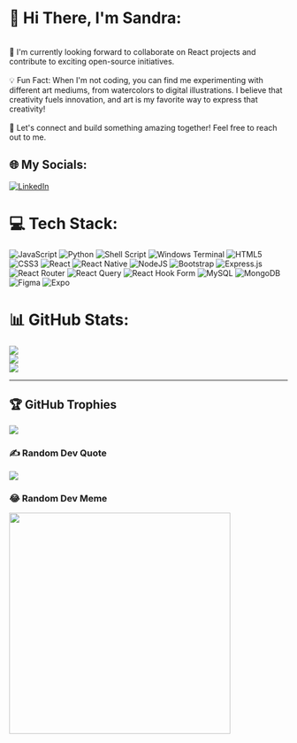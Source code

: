 # 💫 Hi There, I'm Sandra:
<br>🚀 I'm currently looking forward to collaborate on React projects and contribute to exciting open-source initiatives.<br><br>💡 Fun Fact: When I'm not coding, you can find me experimenting with different art mediums, from watercolors to digital illustrations. I believe that creativity fuels innovation, and art is my favorite way to express that creativity!<br><br>🌟 Let's connect and build something amazing together! Feel free to reach out to me.<br>


## 🌐 My Socials:
[![LinkedIn](https://img.shields.io/badge/LinkedIn-%230077B5.svg?logo=linkedin&logoColor=white)](https://linkedin.com/in/sandra-obunga) 

# 💻 Tech Stack:
![JavaScript](https://img.shields.io/badge/javascript-%23323330.svg?style=for-the-badge&logo=javascript&logoColor=%23F7DF1E) ![Python](https://img.shields.io/badge/python-3670A0?style=for-the-badge&logo=python&logoColor=ffdd54) ![Shell Script](https://img.shields.io/badge/shell_script-%23121011.svg?style=for-the-badge&logo=gnu-bash&logoColor=white) ![Windows Terminal](https://img.shields.io/badge/Windows%20Terminal-%234D4D4D.svg?style=for-the-badge&logo=windows-terminal&logoColor=white) ![HTML5](https://img.shields.io/badge/html5-%23E34F26.svg?style=for-the-badge&logo=html5&logoColor=white) ![CSS3](https://img.shields.io/badge/css3-%231572B6.svg?style=for-the-badge&logo=css3&logoColor=white) ![React](https://img.shields.io/badge/react-%2320232a.svg?style=for-the-badge&logo=react&logoColor=%2361DAFB) ![React Native](https://img.shields.io/badge/react_native-%2320232a.svg?style=for-the-badge&logo=react&logoColor=%2361DAFB) ![NodeJS](https://img.shields.io/badge/node.js-6DA55F?style=for-the-badge&logo=node.js&logoColor=white) ![Bootstrap](https://img.shields.io/badge/bootstrap-%238511FA.svg?style=for-the-badge&logo=bootstrap&logoColor=white) ![Express.js](https://img.shields.io/badge/express.js-%23404d59.svg?style=for-the-badge&logo=express&logoColor=%2361DAFB) ![React Router](https://img.shields.io/badge/React_Router-CA4245?style=for-the-badge&logo=react-router&logoColor=white) ![React Query](https://img.shields.io/badge/-React%20Query-FF4154?style=for-the-badge&logo=react%20query&logoColor=white) ![React Hook Form](https://img.shields.io/badge/React%20Hook%20Form-%23EC5990.svg?style=for-the-badge&logo=reacthookform&logoColor=white) ![MySQL](https://img.shields.io/badge/mysql-%2300000f.svg?style=for-the-badge&logo=mysql&logoColor=white) ![MongoDB](https://img.shields.io/badge/MongoDB-%234ea94b.svg?style=for-the-badge&logo=mongodb&logoColor=white) ![Figma](https://img.shields.io/badge/figma-%23F24E1E.svg?style=for-the-badge&logo=figma&logoColor=white) ![Expo](https://img.shields.io/badge/expo-1C1E24?style=for-the-badge&logo=expo&logoColor=#D04A37)
# 📊 GitHub Stats:
![](https://github-readme-stats.vercel.app/api?username=obusandy&theme=gruvbox&hide_border=false&include_all_commits=false&count_private=false)<br/>
![](https://github-readme-streak-stats.herokuapp.com/?user=obusandy&theme=gruvbox&hide_border=false)<br/>
![](https://github-readme-stats.vercel.app/api/top-langs/?username=obusandy&theme=gruvbox&hide_border=false&include_all_commits=false&count_private=false&layout=compact)

---


<!-- Proudly created with GPRM ( https://gprm.itsvg.in ) -->

## 🏆 GitHub Trophies
![](https://github-profile-trophy.vercel.app/?username=obusandy&theme=onedark&no-frame=false&no-bg=true&margin-w=4)

### ✍️ Random Dev Quote
![](https://quotes-github-readme.vercel.app/api?type=horizontal&theme=radical)

### 😂 Random Dev Meme
<img src='https://randommeme-five.vercel.app/' style="height: 400px;"/>

<!-- Proudly created with GPRM ( https://gprm.itsvg.in ) -->
